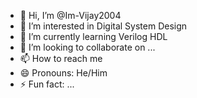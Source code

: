- 👋 Hi, I’m @Im-Vijay2004
- 👀 I’m interested in Digital System Design 
- 🌱 I’m currently learning Verilog HDL
- 💞️ I’m looking to collaborate on ...
- 📫 How to reach me 
- 😄 Pronouns: He/Him
- ⚡ Fun fact: ...

<!---
Im-Vijay2004/Im-Vijay2004 is a ✨ special ✨ repository because its `README.md` (this file) appears on your GitHub profile.
You can click the Preview link to take a look at your changes.
--->
